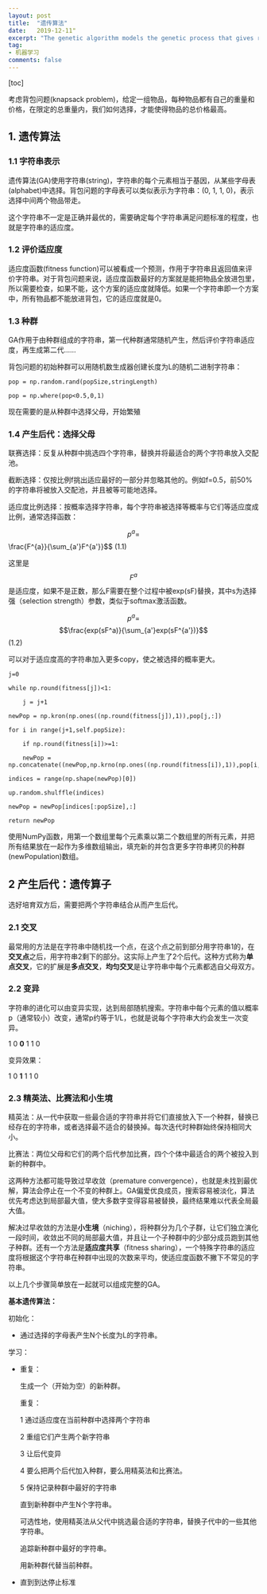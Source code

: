 ```yaml
---
layout: post
title:  "遗传算法"
date:   2019-12-11"
excerpt: "The genetic algorithm models the genetic process that gives rise to evolution."
tag:
- 机器学习
comments: false
---
```


[toc]

考虑背包问题(knapsack problem)，给定一组物品，每种物品都有自己的重量和价格，在限定的总重量内，我们如何选择，才能使得物品的总价格最高。

## 1. 遗传算法

### 1.1 字符串表示

遗传算法(GA)使用字符串(string)，字符串的每个元素相当于基因，从某些字母表(alphabet)中选择。背包问题的字母表可以类似表示为字符串：(0, 1, 1, 0)，表示选择中间两个物品带走。

这个字符串不一定是正确并最优的，需要确定每个字符串满足问题标准的程度，也就是字符串的适应度。

### 1.2 评价适应度

适应度函数(fitness function)可以被看成一个预测，作用于字符串且返回值来评价字符串。对于背包问题来说，适应度函数最好的方案就是能把物品全放进包里，所以需要检查，如果不能，这个方案的适应度就降低。如果一个字符串即一个方案中，所有物品都不能放进背包，它的适应度就是0。

### 1.3 种群

GA作用于由种群组成的字符串，第一代种群通常随机产生，然后评价字符串适应度，再生成第二代……

背包问题的初始种群可以用随机数生成器创建长度为L的随机二进制字符串：

    pop = np.random.rand(popSize,stringLength)

    pop = np.where(pop<0.5,0,1)

现在需要的是从种群中选择父母，开始繁殖

### 1.4 产生后代：选择父母

联赛选择：反复从种群中挑选四个字符串，替换并将最适合的两个字符串放入交配池。

截断选择：仅按比例f挑出适应最好的一部分并忽略其他的。例如f=0.5，前50%的字符串将被放入交配池，并且被等可能地选择。

适应度比例选择：按概率选择字符串，每个字符串被选择等概率与它们等适应度成比例，通常选择函数：

$$p^a=$$\frac{F^{a}}{\sum_{a'}F^{a'}}$$    (1.1)

这里是$$F^a$$是适应度，如果不是正数，那么F需要在整个过程中被exp(sF)替换，其中s为选择强（selection strength）参数，类似于softmax激活函数。

$$p^a=$$$$\frac{exp(sF^a)}{\sum_{a'}exp(sF^{a'})}$$    (1.2)

可以对于适应度高的字符串加入更多copy，使之被选择的概率更大。

    j=0

    while np.round(fitness[j])<1:

        j = j+1
        
    newPop = np.kron(np.ones((np.round(fitness[j]),1)),pop[j,:])

    for i in range(j+1,self.popSize):

        if np.round(fitness[i])>=1:
        
        newPop = np.concatenate((newPop,np.krno(np.ones((np.round(fitness[i]),1)),pop[i,:])),axis=0)
        
    indices = range(np.shape(newPop)[0])

    up.random.shulffle(indices)

    newPop = newPop[indices[:popSize],:]

    return newPop

使用NumPy函数，用第一个数组里每个元素乘以第二个数组里的所有元素，并把所有结果放在一起作为多维数组输出，填充新的并包含更多字符串拷贝的种群(newPopulation)数组。

## 2 产生后代：遗传算子

选好培育双方后，需要把两个字符串结合从而产生后代。

### 2.1 交叉

最常用的方法是在字符串中随机找一个点，在这个点之前到部分用字符串1的，在**交叉点**之后，用字符串2剩下的部分。这实际上产生了2个后代。这种方式称为**单点交叉**，它的扩展是**多点交叉**，**均匀交叉**是让字符串中每个元素都选自父母双方。

### 2.2 变异

字符串的进化可以由变异实现，达到局部随机搜索。字符串中每个元素的值以概率p（通常较小）改变，通常p约等于1/L，也就是说每个字符串大约会发生一次变异。

1 0 **0** 1 1 0

变异效果：

1 0 **1** 1 1 0

### 2.3 精英法、比赛法和小生境

精英法：从一代中获取一些最合适的字符串并将它们直接放入下一个种群，替换已经存在的字符串，或者选择最不适合的替换掉。每次迭代时种群始终保持相同大小。

比赛法：两位父母和它们的两个后代参加比赛，四个个体中最适合的两个被投入到新的种群中。

这两种方法都可能导致过早收敛（premature convergence），也就是未找到最优解，算法会停止在一个不变的种群上。GA偏爱优良成员，搜索容易被淡化，算法优先考虑达到局部最大值，使大多数字变得容易被替换，最终结果难以代表全局最大值。

解决过早收敛的方法是**小生境**（niching），将种群分为几个子群，让它们独立演化一段时间，收敛出不同的局部最大值，并且让一个子种群中的少部分成员跑到其他子种群。还有一个方法是**适应度共享**（fitness sharing），一个特殊字符串的适应度将根据这个字符串在种群中出现的次数来平均，使适应度函数不撇下不常见的字符串。

以上几个步骤简单放在一起就可以组成完整的GA。

**基本遗传算法：**

初始化：

- 通过选择的字母表产生N个长度为L的字符串。

学习：

- 重复：

    生成一个（开始为空）的新种群。
    
    重复：
    
    1 通过适应度在当前种群中选择两个字符串
    
    2 重组它们产生两个新字符串
    
    3 让后代变异
    
    4 要么把两个后代加入种群，要么用精英法和比赛法。
    
    5 保持记录种群中最好的字符串
    
    直到新种群中产生N个字符串。
    
    可选性地，使用精英法从父代中挑选最合适的字符串，替换子代中的一些其他字符串。
    
    追踪新种群中最好的字符串。
    
    用新种群代替当前种群。
    
- 直到到达停止标准
